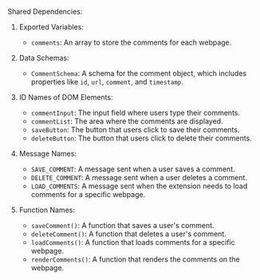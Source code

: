 Shared Dependencies:

1. Exported Variables:
   - `comments`: An array to store the comments for each webpage.

2. Data Schemas:
   - `CommentSchema`: A schema for the comment object, which includes properties like `id`, `url`, `comment`, and `timestamp`.

3. ID Names of DOM Elements:
   - `commentInput`: The input field where users type their comments.
   - `commentList`: The area where the comments are displayed.
   - `saveButton`: The button that users click to save their comments.
   - `deleteButton`: The button that users click to delete their comments.

4. Message Names:
   - `SAVE_COMMENT`: A message sent when a user saves a comment.
   - `DELETE_COMMENT`: A message sent when a user deletes a comment.
   - `LOAD_COMMENTS`: A message sent when the extension needs to load comments for a specific webpage.

5. Function Names:
   - `saveComment()`: A function that saves a user's comment.
   - `deleteComment()`: A function that deletes a user's comment.
   - `loadComments()`: A function that loads comments for a specific webpage.
   - `renderComments()`: A function that renders the comments on the webpage.
